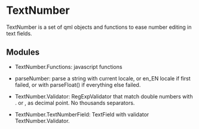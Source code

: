 # TextNumber

TextNumber is a set of qml objects and functions to ease number editing in text fields.



## Modules

- TextNumber.Functions: javascript functions
 - parseNumber: parse a string with current locale, or en_EN locale if first failed, or with parseFloat() if everything else failed.
 
- TextNumber.Validator: RegExpValidator that match double numbers with . or , as decimal point. No thousands separators.

- TextNumber.TextNumberField: TextField with validator TextNumber.Validator.